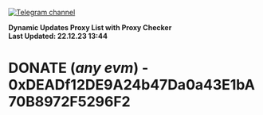 [![Telegram channel](https://img.shields.io/endpoint?url=https://runkit.io/damiankrawczyk/telegram-badge/branches/master?url=https://t.me/n4z4v0d)](https://t.me/n4z4v0d) 

**Dynamic Updates Proxy List with Proxy Checker**  
**Last Updated: 22.12.23 13:44**

# DONATE (_any evm_) - 0xDEADf12DE9A24b47Da0a43E1bA70B8972F5296F2
